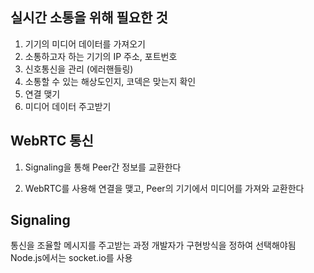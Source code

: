 ## 실시간 소통을 위해 필요한 것

1. 기기의 미디어 데이터를 가져오기
2. 소통하고자 하는 기기의 IP 주소, 포트번호
3. 신호통신을 관리 (에러핸들링)
4. 소통할 수 있는 해상도인지, 코덱은 맞는지 확인
5. 연결 맺기
6. 미디어 데이터 주고받기

## WebRTC 통신

1. Signaling을 통해 Peer간 정보를 교환한다

2. WebRTC를 사용해 연결을 맺고, Peer의 기기에서 미디어를 가져와 교환한다

## Signaling

통신을 조율할 메시지를 주고받는 과정
개발자가 구현방식을 정하여 선택해야됨
Node.js에서는 socket.io를 사용
